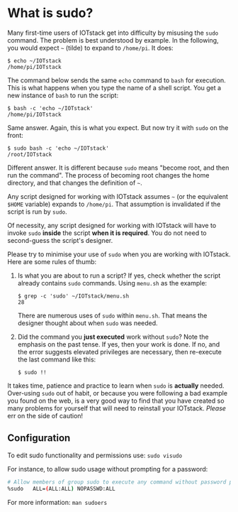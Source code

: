# What is sudo?

Many first-time users of IOTstack get into difficulty by misusing the `sudo` command. The problem is best understood by example. In the following, you would expect `~` (tilde) to expand to `/home/pi`. It does:

``` console
$ echo ~/IOTstack
/home/pi/IOTstack
```

The command below sends the same `echo` command to `bash` for execution. This is what happens when you type the name of a shell script. You get a new instance of `bash` to run the script:

``` console
$ bash -c 'echo ~/IOTstack'
/home/pi/IOTstack
```

Same answer. Again, this is what you expect. But now try it with `sudo` on the front:

``` console
$ sudo bash -c 'echo ~/IOTstack'
/root/IOTstack
```

Different answer. It is different because `sudo` means "become root, and then run the command". The process of becoming root changes the home directory, and that changes the definition of `~`.

Any script designed for working with IOTstack assumes `~` (or the equivalent `$HOME` variable) expands to `/home/pi`. That assumption is invalidated if the script is run by `sudo`.

Of necessity, any script designed for working with IOTstack will have to invoke `sudo` **inside** the script **when it is required**. You do not need to second-guess the script's designer.

Please try to minimise your use of `sudo` when you are working with IOTstack. Here are some rules of thumb:

1. Is what you are about to run a script? If yes, check whether the script already contains `sudo` commands. Using `menu.sh` as the example:

	``` console
	$ grep -c 'sudo' ~/IOTstack/menu.sh
	28
	```

	There are numerous uses of `sudo` within `menu.sh`. That means the designer thought about when `sudo` was needed.

2. Did the command you **just executed** work without `sudo`? Note the emphasis on the past tense. If yes, then your work is done. If no, and the error suggests elevated privileges are necessary, then re-execute the last command like this:

	``` console
	$ sudo !!
	```

It takes time, patience and practice to learn when `sudo` is **actually** needed. Over-using `sudo` out of habit, or because you were following a bad example you found on the web, is a very good way to find that you have created so many problems for yourself that will need to reinstall your IOTstack. *Please* err on the side of caution!

## Configuration

To edit sudo functionality and permissions use: `sudo visudo`

For instance, to allow sudo usage without prompting for a password:
```bash
# Allow members of group sudo to execute any command without password prompt
%sudo   ALL=(ALL:ALL) NOPASSWD:ALL
```

For more information: `man sudoers`
